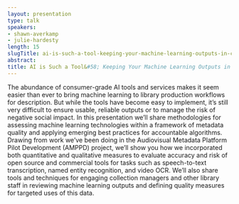```yaml
---
layout: presentation
type: talk
speakers:
- shawn-averkamp
- julie-hardesty
length: 15
slugTitle: ai-is-such-a-tool-keeping-your-machine-learning-outputs-in-check
abstract:
title: AI is Such a Tool&#58; Keeping Your Machine Learning Outputs in Check
---
```

The abundance of consumer-grade AI tools and services makes it seem easier than ever to bring machine learning to library production workflows for description. But while the tools have become easy to implement, it’s still very difficult to ensure usable, reliable outputs or to manage the risk of negative social impact. In this presentation we’ll share methodologies for assessing machine learning technologies within a framework of metadata quality and applying emerging best practices for accountable algorithms. Drawing from work we’ve been doing in the Audiovisual Metadata Platform Pilot Development (AMPPD) project, we’ll show you how we incorporated both quantitative and qualitative measures to evaluate accuracy and risk of open source and commercial tools for tasks such as speech-to-text transcription, named entity recognition, and video OCR. We’ll also share tools and techniques for engaging collection managers and other library staff in reviewing machine learning outputs and defining quality measures for targeted uses of this data. 